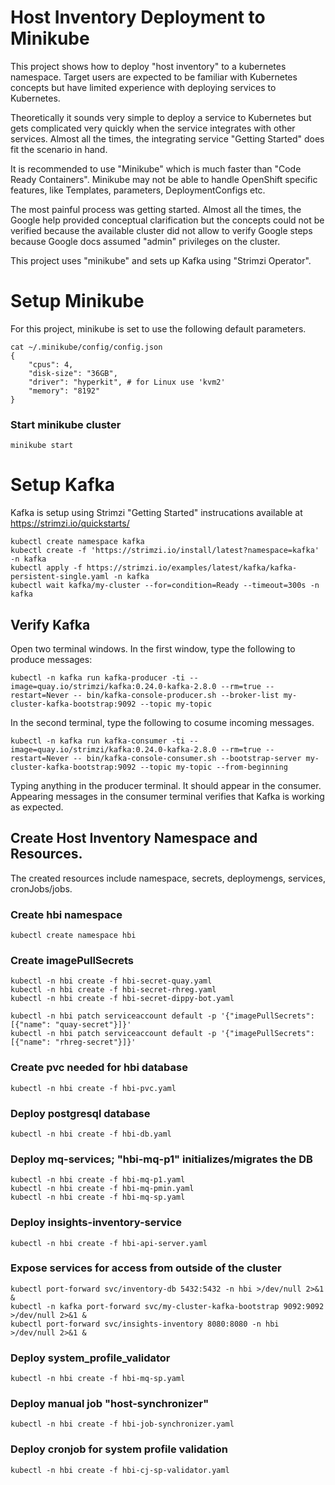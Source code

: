 # Host Inventory Deployment to Minikube
This project shows how to deploy "host inventory" to a kubernetes namespace.   Target users are expected to be familiar with Kubernetes concepts but have limited experience with deploying services to Kubernetes.

Theoretically it sounds very simple to deploy a service to Kubernetes but gets complicated very quickly when the service integrates with other services.  Almost all the times, the integrating service "Getting Started" does fit the scenario in hand.  

It is recommended to use "Minikube" which is much faster than "Code Ready Containers".  Minikube may not be able to handle OpenShift specific features, like Templates, parameters, DeploymentConfigs etc.

The most painful process was getting started.  Almost all the times, the Google help provided conceptual clarification but the concepts could not be verified because the available cluster did not allow to verify Google steps because Google docs assumed "admin" privileges on the cluster.

This project uses "minikube" and sets up Kafka using "Strimzi Operator".

# Setup Minikube
For this project, minikube is set to use the following default parameters.
```
cat ~/.minikube/config/config.json 
{
    "cpus": 4,
    "disk-size": "36GB",
    "driver": "hyperkit", # for Linux use 'kvm2'
    "memory": "8192"
}
```
### Start minikube cluster
```
minikube start
```

# Setup Kafka
Kafka is setup using Strimzi "Getting Started" instrucations available at https://strimzi.io/quickstarts/
```
kubectl create namespace kafka
kubectl create -f 'https://strimzi.io/install/latest?namespace=kafka' -n kafka
kubectl apply -f https://strimzi.io/examples/latest/kafka/kafka-persistent-single.yaml -n kafka 
kubectl wait kafka/my-cluster --for=condition=Ready --timeout=300s -n kafka
```
## Verify Kafka
Open two terminal windows.  In the first window, type the following to produce messages:
```
kubectl -n kafka run kafka-producer -ti --image=quay.io/strimzi/kafka:0.24.0-kafka-2.8.0 --rm=true --restart=Never -- bin/kafka-console-producer.sh --broker-list my-cluster-kafka-bootstrap:9092 --topic my-topic
```
In the second terminal, type the following to cosume incoming messages.
```
kubectl -n kafka run kafka-consumer -ti --image=quay.io/strimzi/kafka:0.24.0-kafka-2.8.0 --rm=true --restart=Never -- bin/kafka-console-consumer.sh --bootstrap-server my-cluster-kafka-bootstrap:9092 --topic my-topic --from-beginning
```
Typing anything in the producer terminal.  It should appear in the consumer. Appearing messages in the consumer terminal verifies that Kafka is working as expected.

## Create Host Inventory Namespace and Resources.
The created resources include namespace, secrets, deploymengs, services, cronJobs/jobs.

### Create hbi namespace
```
kubectl create namespace hbi
```

### Create imagePullSecrets
```
kubectl -n hbi create -f hbi-secret-quay.yaml
kubectl -n hbi create -f hbi-secret-rhreg.yaml
kubectl -n hbi create -f hbi-secret-dippy-bot.yaml
```

```
kubectl -n hbi patch serviceaccount default -p '{"imagePullSecrets": [{"name": "quay-secret"}]}'
kubectl -n hbi patch serviceaccount default -p '{"imagePullSecrets": [{"name": "rhreg-secret"}]}'
```

### Create pvc needed for hbi database
```
kubectl -n hbi create -f hbi-pvc.yaml
```

### Deploy postgresql database
```
kubectl -n hbi create -f hbi-db.yaml
```

### Deploy mq-services; "hbi-mq-p1" initializes/migrates the DB
```
kubectl -n hbi create -f hbi-mq-p1.yaml
kubectl -n hbi create -f hbi-mq-pmin.yaml
kubectl -n hbi create -f hbi-mq-sp.yaml
```

### Deploy insights-inventory-service
```
kubectl -n hbi create -f hbi-api-server.yaml
```

###  Expose services for access from outside of the cluster
```
kubectl port-forward svc/inventory-db 5432:5432 -n hbi >/dev/null 2>&1 &
kubectl -n kafka port-forward svc/my-cluster-kafka-bootstrap 9092:9092 >/dev/null 2>&1 &
kubectl port-forward svc/insights-inventory 8080:8080 -n hbi >/dev/null 2>&1 &
```

### Deploy system_profile_validator
```
kubectl -n hbi create -f hbi-mq-sp.yaml
```

### Deploy manual job "host-synchronizer"
```
kubectl -n hbi create -f hbi-job-synchronizer.yaml
```

### Deploy cronjob for system profile validation
```
kubectl -n hbi create -f hbi-cj-sp-validator.yaml
```
